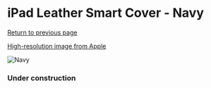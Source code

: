 # iPad Leather Smart Cover - Navy

[Return to previous page](/ipad_2)

[High-resolution image from Apple](https://store.storeimages.cdn-apple.com/8756/as-images.apple.com/is/MD303?wid=4500&hei=4500&fmt=png)

<div style="width: 384px"><img src="/everysource/MD303.png" alt="Navy"></div>

### Under construction
